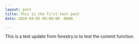 ```yaml
---
layout: post
title: This is the first test post
date: 2020-04-05 00:00:00 -0600

---
```

This is a test update from forestry.io to test the commit function.